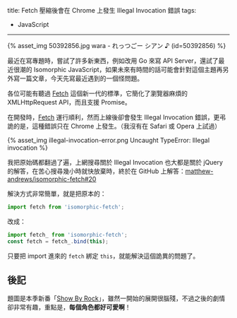 title: Fetch 壓縮後會在 Chrome 上發生 Illegal Invocation 錯誤
tags:
  - JavaScript
---

{% asset_img 50392856.jpg wara - れっつごー シアン ♪ (id=50392856) %}

最近在寫專題時，嘗試了許多新東西，例如改用 Go 來寫 API Server，還試了最近很潮的 Isomorphic JavaScript，如果未來有時間的話可能會針對這個主題再另外寫一篇文章，今天先寫最近遇到的一個怪問題。

<!-- more -->

各位可能有聽過 [Fetch] 這個新一代的標準，它簡化了瀏覽器麻煩的 XMLHttpRequest API，而且支援 Promise。

在開發時，[Fetch] 運行順利，然而上線後卻會發生 Illegal Invocation 錯誤，更弔詭的是，這種錯誤只在 Chrome 上發生。（我沒有在 Safari 或 Opera 上試過）

{% asset_img illegal-invocation-error.png Uncaught TypeError: Illegal invocation %}

我把原始碼都翻過了遍，上網搜尋關於 Illegal Invocation 也大都是關於 jQuery 的解答，在苦心搜尋幾小時就快放棄時，終於在 GitHub 上解答：[matthew-andrews/isomorphic-fetch#20](https://github.com/matthew-andrews/isomorphic-fetch/pull/20)

解決方式非常簡單，就是把原本的：

``` js
import fetch from 'isomorphic-fetch';
```

改成：

``` js
import fetch_ from 'isomorphic-fetch';
const fetch = fetch_.bind(this);
```

只要把 import 進來的 `fetch` 綁定 `this`，就能解決這個詭異的問題了。

## 後記

題圖是本季新番「[Show By Rock]」，雖然一開始的展開很腦殘，不過之後的劇情卻非常有趣，重點是，**每個角色都好可愛啊**！

[Fetch]: https://fetch.spec.whatwg.org/
[Show By Rock]: http://showbyrock-anime.com/